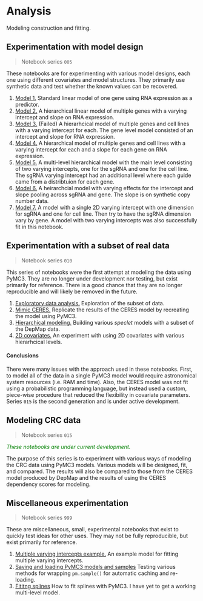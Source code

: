 # Analysis

Modeling construction and fitting.

## Experimentation with model design

> Notebook series `005`

These notebooks are for experimenting with various model designs, each one using different covariates and model structures.
They primarily use synthetic data and test whether the known values can be recovered.

1. [Model 1.](005_005_model-experimentation-m1.md) Standard linear model of one gene using RNA expression as a predictor.
2. [Model 2.](005_007_model-experimentation-m2.md) A hierarchical linear model of multiple genes with a varying intercept and slope on RNA expression.
3. [Model 3.](005_009_model-experimentation-m3.md) (Failed) A hierarhcical model of multiple genes and cell lines with a varying intercept for each. The gene level model consisted of an intercept and slope for RNA expression.
4. [Model 4.](005_011_model-experimentation-m4.md) A hierarchical model of multiple genes and cell lines with a varying intercept for each and a slope for each gene on RNA expression.
5. [Model 5.](005_013_model-experimentation-m5.md) A multi-level hierarchical model with the main level consisting of two varying intercepts, one for the sgRNA and one for the cell line. The sgRNA varying intercept had an additional level where each guide came from a distribtuion for each gene.
6. [Model 6.](005_015_model-experimentation-m6.md) A heirarchcial model with varying effects for the intercept and slope pooling across sgRNA and gene. The slope is on synthetic copy number data.
7. [Model 7.](005_017_model-experimentation-m7.md) A model with a single 2D varying intercept with one dimension for sgRNA and one for cell line. Then try to have the sgRNA dimension vary by gene. A model with two varying intercepts was also successfully fit in this notebook.

## Experimentation with a subset of real data

> Notebook series `010`

This series of notebooks were the first attempt at modeling the data using PyMC3.
They are no longer under development nor testing, but exist primarily for reference.
There is a good chance that they are no longer reproducible and will likely be removed in the future.

1. [Exploratory data analysis.](010_005_exploratory-data-analysis.md) Exploration of the subset of data.
2. [Mimic CERES.](010_010_ceres-replicate.md) Replicate the results of the CERES model by recreating the model using PyMC3.
3. [Hierarchical modeling.](010_013_hierarchical-model-subsample.md) Building various *speclet* models with a subset of the DepMap data.
4. [2D covariates.](010_015_gene-lineage-hierarchical-matrix.md) An experiment with using 2D covariates with various hierarhcical levels.

#### Conclusions

There were many issues with the approach used in these notebooks.
First, to model all of the data in a single PyMC3 model would require astronomical system resources (i.e. RAM and time).
Also, the CERES model was not fit using a probabilistic programming language, but instead used a custom, piece-wise procedure that reduced the flexibility in covariate parameters.
Series `015` is the second generation and is under active development.

## Modeling CRC data

> Notebook series `015`

<span style="color: green">*These notebooks are under current development.*</span>

The purpose of this series is to experiment with various ways of modeling the CRC data using PyMC3 models.
Various models will be designed, fit, and compared.
The results will also be compared to those from the CERES model produced by DepMap and the results of using the CERES dependency scores for modeling.

## Miscellaneous experimentation

> Notebook series `999`

These are miscellaneous, small, experimental notebooks that exist to quickly test ideas for other uses.
They may not be fully reproducible, but exist primarily for reference.

1. [Multiple varying intercepts example.](999_005_experimentation.md) An example model for fitting multiple varying intercepts.
2. [Saving and loading PyMC3 models and samples](999_010_saving-and-loading-models.md) Testing various methods for wrapping `pm.sample()` for automatic caching and re-loading.
3. [Fititng splines](999_015_splines-in-pymc3.md) How to fit splines with PyMC3. I have yet to get a working multi-level model.
